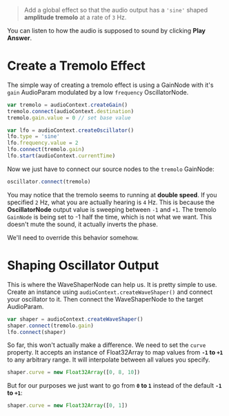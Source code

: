 > Add a global effect so that the audio output has a `'sine'` shaped **amplitude tremolo** at a rate of `3` Hz.

You can listen to how the audio is supposed to sound by clicking **Play Answer**.

# Create a Tremolo Effect

The simple way of creating a tremolo effect is using a GainNode with it's `gain` AudioParam modulated by a low `frequency` OscillatorNode.

```js
var tremolo = audioContext.createGain()
tremolo.connect(audioContext.destination)
tremolo.gain.value = 0 // set base value

var lfo = audioContext.createOscillator()
lfo.type = 'sine'
lfo.frequency.value = 2
lfo.connect(tremolo.gain)
lfo.start(audioContext.currentTime)
```

Now we just have to connect our source nodes to the `tremolo` GainNode:

```js
oscillator.connect(tremolo)
```

You may notice that the tremolo seems to running at **double speed**. If you specified `2` Hz, what you are actually hearing is `4` Hz. This is because the **OscillatorNode** output value is sweeping between `-1` and `+1`. The tremolo `GainNode` is being set to -1 half the time, which is not what we want. This doesn't mute the sound, it actually inverts the phase. 

We'll need to override this behavior somehow.

# Shaping Oscillator Output

This is where the WaveShaperNode can help us. It is pretty simple to use. Create an instance using `audioContext.createWaveShaper()` and connect your oscillator to it. Then connect the WaveShaperNode to the target AudioParam.

```js
var shaper = audioContext.createWaveShaper()
shaper.connect(tremolo.gain)
lfo.connect(shaper)
```

So far, this won't actually make a difference. We need to set the `curve` property. It accepts an instance of Float32Array to map values from **`-1` to `+1`** to any arbitrary range. It will interpolate between all values you specify.

```js
shaper.curve = new Float32Array([0, 8, 10])
```

But for our purposes we just want to go from **`0` to `1`** instead of the default **`-1` to `+1`**:

```js
shaper.curve = new Float32Array([0, 1])
```
